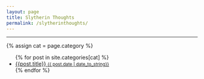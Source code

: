 ```yaml
---
layout: page
title: Slytherin Thoughts
permalink: /slytherinthoughts/
---
```

<!--
<div class="post-section"></div>
As one of my friend once put it, this blog of my running stream of consciousness may contain 
dissident ideas that may potentially burn most of my social capital with Gryffindors, Ravenclaws
and Hufflepuffs. However, I believe dissident ideas are important. If certain posts make you 
angry, instead of spreading that anger, I invite you to ask yourself why. Since the internet
etches capricious and simplistic idealisms of youth permanently into its darkest recesses 
at the time of your reading, I may or may not still believe these words to be true due to the 
natural process of personal growth and maturity. 

<span style="color:red">Warning:</span> I do not believe I am especially gifted in any of these 
topics. Expert opinions should always be sourced from those who do not have to write their own 
Wikipedia pages.
-->
<hr>

<div class="post-section">
  {% assign cat = page.category %}
  <ul class="post-list-section">
  	{% for post in site.categories[cat] %}
	   <a class="post-list-title" href="{{site.baseurl}}{{post.url}}">
	   <li>
	     {{post.title}}
		 <small class="post-list-date">{{ post.date | date_to_string}}</small>
	   </li>
	   </a>
	{% endfor %}
  </ul>
</div>
